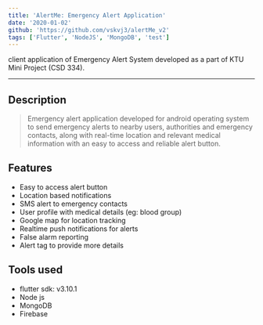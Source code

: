 ```yaml
---
title: 'AlertMe: Emergency Alert Application'
date: '2020-01-02'
github: 'https://github.com/vskvj3/alertMe_v2'
tags: ['Flutter', 'NodeJS', 'MongoDB', 'test']
---
```


client application of Emergency Alert System developed as a part of KTU Mini Project (CSD 334).
***
## Description
> Emergency alert application developed for android operating system to send emergency alerts to nearby users, authorities and emergency contacts, along with real-time location and relevant medical information with an easy to access and reliable alert button.

## Features
- Easy to access alert button
- Location based notifications
- SMS alert to emergency contacts
- User profile with medical details (eg: blood group)
- Google map for location tracking
- Realtime push notifications for alerts
- False alarm reporting
- Alert tag to provide more details
## Tools used
- flutter sdk: v3.10.1
- Node js
- MongoDB
- Firebase